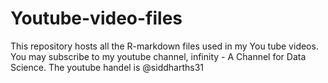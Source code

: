 # Youtube-video-files
 This repository hosts all the R-markdown files used in my You tube videos.  You may subscribe to my youtube channel, infinity - A Channel for Data Science. The youtube handel is @siddharths31
